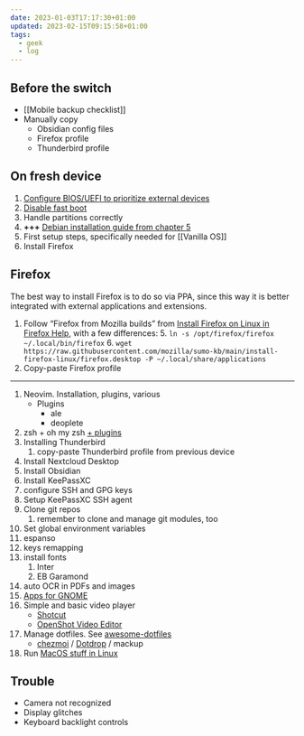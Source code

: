 ```yaml
---
date: 2023-01-03T17:17:30+01:00
updated: 2023-02-15T09:15:58+01:00
tags:
  - geek
  - log
---
```

## Before the switch

- [[Mobile backup checklist]]
- Manually copy
	- Obsidian config files
	- Firefox profile
	- Thunderbird profile

## On fresh device

1. [Configure BIOS/UEFI to prioritize external devices](https://debian.org/releases/stable/amd64/ch03s06.en.html)
1. [Disable fast boot](https://debian.org/releases/stable/amd64/ch03s06.en.html)
1. Handle partitions correctly
2. <b class='missing'>+++</b> [Debian installation guide from chapter 5](https://debian.org/releases/stable/amd64/index.en.html)
3. First setup steps, specifically needed for [[Vanilla OS]]
4. Install Firefox

## Firefox

The best way to install Firefox is to do so via PPA, since this way it is better integrated with external applications and extensions.

1. Follow <q>Firefox from Mozilla builds</q> from [Install Firefox on Linux in Firefox Help](https://support.mozilla.org/kb/install-firefox-linux 'install Firefox on Linux — Firefox Help'), with a few differences:
	5. `ln -s /opt/firefox/firefox ~/.local/bin/firefox`
	6. `wget https://raw.githubusercontent.com/mozilla/sumo-kb/main/install-firefox-linux/firefox.desktop -P ~/.local/share/applications`
2. Copy-paste Firefox profile

---

1. Neovim. Installation, plugins, various
	- Plugins
		- ale
		- deoplete
1. zsh + oh my zsh [+ plugins](https://github.com/ohmyzsh/ohmyzsh/wiki/Plugins)
 1. Installing Thunderbird
	 1. copy-paste Thunderbird profile from previous device
2. Install Nextcloud Desktop
3. Install Obsidian
1. Install KeePassXC
2. configure SSH and GPG keys
3. Setup KeePassXC SSH agent
4. Clone git repos
	1. remember to clone and manage git modules, too
5. Set global environment variables
6. espanso
7. keys remapping
8. install fonts
	1. Inter
	1. EB Garamond
 1. auto OCR in PDFs and images
 1. [Apps for GNOME](https://apps.gnome.org/)
9. Simple and basic video player
	- [Shotcut](https://www.shotcut.org)
	- [OpenShot Video Editor](https://www.openshot.org)
10. Manage dotfiles. See [awesome-dotfiles](https://github.com/webpro/awesome-dotfiles)
	- [chezmoi](https://chezmoi.io) / [Dotdrop](https://deadc0de.re/dotdrop) / mackup
11. Run [MacOS stuff in Linux](https://darlinghq.org)

## Trouble

- Camera not recognized
- Display glitches
- Keyboard backlight controls